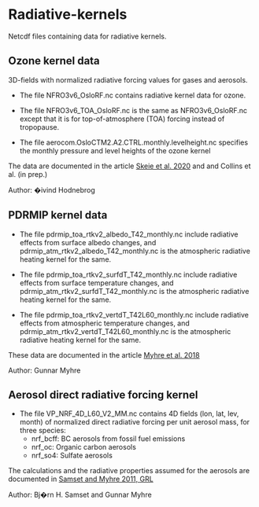 # Radiative-kernels
Netcdf files containing data for radiative kernels. 

## Ozone kernel data

3D-fields with normalized radiative forcing values for gases and aerosols.

* The file NFRO3v6_OsloRF.nc contains radiative kernel data for ozone.

* The file NFRO3v6_TOA_OsloRF.nc is the same as NFRO3v6_OsloRF.nc except that it is for top-of-atmosphere (TOA) forcing instead of tropopause.

* The file aerocom.OsloCTM2.A2.CTRL.monthly.levelheight.nc specifies the monthly pressure and level heights of the ozone kernel

The data are documented in the article [Skeie et al. 2020](https://www.nature.com/articles/s41612-020-00131-0) and and Collins et al. (in prep.)

Author: �ivind Hodnebrog

## PDRMIP kernel data

* The file pdrmip_toa_rtkv2_albedo_T42_monthly.nc include radiative effects from surface albedo changes, and pdrmip_atm_rtkv2_albedo_T42_monthly.nc is the atmospheric radiative heating kernel for the same.

* The file pdrmip_toa_rtkv2_surfdT_T42_monthly.nc include radiative effects from surface temperature changes, and pdrmip_atm_rtkv2_surfdT_T42_monthly.nc is the atmospheric radiative heating kernel for the same.

* The file pdrmip_toa_rtkv2_vertdT_T42L60_monthly.nc include radiative effects from atmospheric temperature changes, and pdrmip_atm_rtkv2_vertdT_T42L60_monthly.nc is the atmospheric radiative heating kernel for the same.

These data are documented in the article [Myhre et al. 2018](https://agupubs.onlinelibrary.wiley.com/doi/10.1029/2018GL079474)

Author: Gunnar Myhre

## Aerosol direct radiative forcing kernel

* The file VP_NRF_4D_L60_V2_MM.nc contains 4D fields (lon, lat, lev, month) of normalized direct radiative forcing per unit aerosol mass, for three species:
  - nrf_bcff: BC aerosols from fossil fuel emissions
  - nrf_oc: Organic carbon aerosols
  - nrf_so4: Sulfate aerosols

The calculations and the radiative properties assumed for the aerosols are documented in [Samset and Myhre 2011, GRL](https://doi.org/10.1029/2011GL049697)

Author: Bj�rn H. Samset and Gunnar Myhre